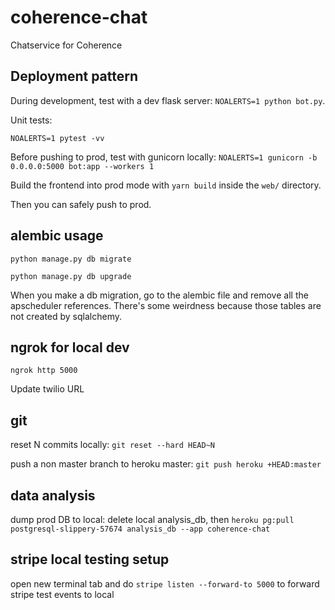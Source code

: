 # coherence-chat
Chatservice for Coherence

## Deployment pattern
During development, test with a dev flask server: `NOALERTS=1 python bot.py`.

Unit tests:

`NOALERTS=1 pytest -vv`

Before pushing to prod, test with gunicorn locally: `NOALERTS=1 gunicorn -b 0.0.0.0:5000 bot:app --workers 1`

Build the frontend into prod mode with `yarn build` inside the `web/` directory.

Then you can safely push to prod.

## alembic usage
`python manage.py db migrate`

`python manage.py db upgrade`

When you make a db migration, go to the alembic file and remove all the apscheduler references. There's some weirdness because those tables are not created by sqlalchemy.

## ngrok for local dev
`ngrok http 5000`

Update twilio URL

## git
reset N commits locally: `git reset --hard HEAD~N`

push a non master branch to heroku master: `git push heroku +HEAD:master`

## data analysis
dump prod DB to local: delete local analysis_db, then `heroku pg:pull postgresql-slippery-57674 analysis_db --app coherence-chat`

## stripe local testing setup
open new terminal tab and do `stripe listen --forward-to 5000` to forward stripe test events to local

